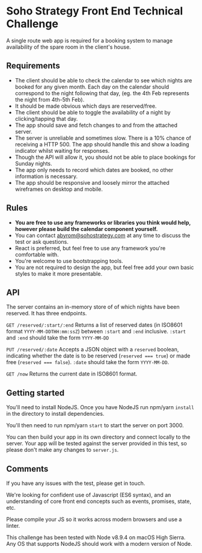 # Soho Strategy Front End Technical Challenge
A single route web app is required for a booking system to manage availability of the spare room in the client's house.

## Requirements
- The client should be able to check the calendar to see which nights are booked for any given month. Each day on the calendar should correspond to the night following that day, (eg. the 4th Feb represents the night from 4th-5th Feb).
- It should be made obvious which days are reserved/free.
- The client should be able to toggle the availability of a night by clicking/tapping that day.
- The app should save and fetch changes to and from the attached server.
- The server is unreliable and sometimes slow. There is a 10% chance of receiving a HTTP 500. The app should handle this and show a loading indicator whilst waiting for responses.
- Though the API will allow it, you should not be able to place bookings for Sunday nights.
- The app only needs to record which dates are booked, no other information is necessary.
- The app should be responsive and loosely mirror the attached wireframes on desktop and mobile.

## Rules
- **You are free to use any frameworks or libraries you think would help, however please build the calendar component yourself.**
- You can contact abyrom@sohostrategy.com at any time to discuss the test or ask questions.
- React is preferred, but feel free to use any framework you're comfortable with.
- You're welcome to use bootstrapping tools.
- You are not required to design the app, but feel free add your own basic styles to make it more presentable.

## API
The server contains an in-memory store of of which nights have been reserved. It has three endpoints.

`GET /reserved/:start/:end`
Returns a list of reserved dates (in ISO8601 format `YYYY-MM-DDTHH:mm:ssZ`) between `:start` and `:end` inclusive.
`:start` and `:end` should take the form `YYYY-MM-DD`

`PUT /reserved/:date`
Accepts a JSON object with a `reserved` boolean, indicating whether the date is to be reserved (`reserved === true`) or made free (`reserved === false`).
`:date` should take the form `YYYY-MM-DD`.

`GET /now`
Returns the current date in ISO8601 format.

## Getting started
You'll need to install NodeJS. Once you have NodeJS run npm/yarn `install` in the directory to install dependencies.

You'll then need to run npm/yarn `start` to start the server on port 3000.

You can then build your app in its own directory and connect locally to the server. Your app will be tested against the server provided in this test, so please don't make any changes to `server.js`.

## Comments
If you have any issues with the test, please get in touch.

We're looking for confident use of Javascript (ES6 syntax), and an understanding of core front end concepts such as events, promises, state, etc.

Please compile your JS so it works across modern browsers and use a linter.

This challenge has been tested with Node v8.9.4 on macOS High Sierra. Any OS that supports NodeJS should work with a modern version of Node.
